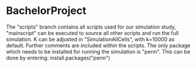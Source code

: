 # BachelorProject
The "scripts" branch contains all scripts used for our simulation study, "mainscript" can be executed to source all other scripts and run the full simulation. K can be adjusted in "SimulationAllCells", with k=10000 as default. Further comments are included within the scripts. The only package which needs to be installed for running the simulation is "perm". This can be done by entering: install.packages("perm")
